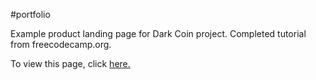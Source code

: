 #portfolio

Example product landing page for Dark Coin project. Completed tutorial from freecodecamp.org.

To view this page, click <a href=https://claudebaxter.github.io/free-code-camp-progress/portfolio/index.html title="Test Portfolio"> here.</a>
